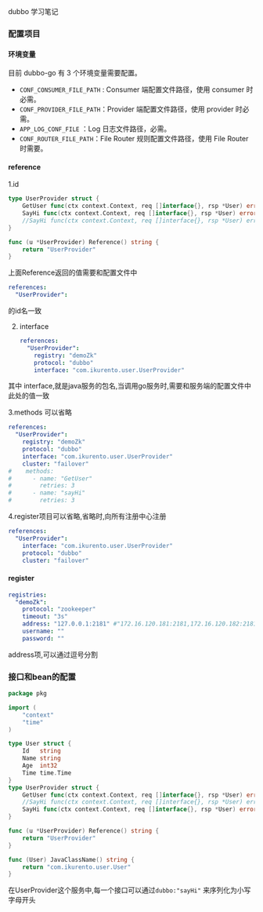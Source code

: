dubbo 学习笔记



### 配置项目

#### 环境变量

目前 dubbo-go 有 3 个环境变量需要配置。

- `CONF_CONSUMER_FILE_PATH` : Consumer 端配置文件路径，使用 consumer 时必需。
- `CONF_PROVIDER_FILE_PATH`：Provider 端配置文件路径，使用 provider 时必需。
- `APP_LOG_CONF_FILE` ：Log 日志文件路径，必需。
- `CONF_ROUTER_FILE_PATH`：File Router 规则配置文件路径，使用 File Router 时需要。



#### reference

1.id

```go
type UserProvider struct {
	GetUser func(ctx context.Context, req []interface{}, rsp *User) error
	SayHi func(ctx context.Context, req []interface{}, rsp *User) error `dubbo:"SayHi"` //链接go server时,序列化方法名需要首字母大写
	//SayHi func(ctx context.Context, req []interface{}, rsp *User) error `dubbo:"sayHi"` //连接java时,这边序列化出来的方法名要首字母小写
}

func (u *UserProvider) Reference() string {
	return "UserProvider"
}
```

上面Reference返回的值需要和配置文件中

```yml
references:
  "UserProvider":
```

的id名一致



2. interface

    ```yml
    references:
      "UserProvider":
        registry: "demoZk"
        protocol: "dubbo"
        interface: "com.ikurento.user.UserProvider"
    ```

    

其中 interface,就是java服务的包名,当调用go服务时,需要和服务端的配置文件中此处的值一致



3.methods 可以省略

```yml
references:
  "UserProvider":
    registry: "demoZk"
    protocol: "dubbo"
    interface: "com.ikurento.user.UserProvider"
    cluster: "failover"
#    methods:
#      - name: "GetUser"
#        retries: 3
#      - name: "sayHi"
#        retries: 3
```

4.register项目可以省略,省略时,向所有注册中心注册

```yml
references:
  "UserProvider":
    interface: "com.ikurento.user.UserProvider"
    protocol: "dubbo"
    cluster: "failover"
```





#### register

```yml
registries:
  "demoZk":
    protocol: "zookeeper"
    timeout: "3s"
    address: "127.0.0.1:2181" #"172.16.120.181:2181,172.16.120.182:2181"
    username: ""
    password: ""
```

address项,可以通过逗号分割





### 接口和bean的配置

```go
package pkg

import (
	"context"
	"time"
)

type User struct {
	Id   string
	Name string
	Age  int32
	Time time.Time
}
type UserProvider struct {
	GetUser func(ctx context.Context, req []interface{}, rsp *User) error
	//SayHi func(ctx context.Context, req []interface{}, rsp *User) error `dubbo:"SayHi"` //链接go server时,序列化方法名需要首字母大写
	SayHi func(ctx context.Context, req []interface{}, rsp *User) error `dubbo:"sayHi"` //连接java时,这边序列化出来的方法名要首字母小写
}

func (u *UserProvider) Reference() string {
	return "UserProvider"
}

func (User) JavaClassName() string {
	return "com.ikurento.user.User"
}
```

在UserProvider这个服务中,每一个接口可以通过`dubbo:"sayHi"` 来序列化为小写字母开头

